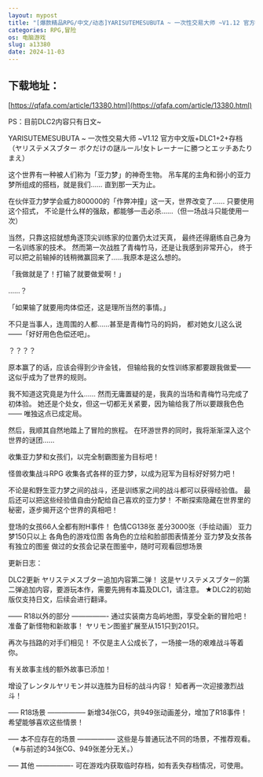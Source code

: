 ```yaml
---
layout: mypost
title: "[爆款精品RPG/中文/动态]YARISUTEMESUBUTA ~ 一次性交易大师 ~V1.12 官方中文版+DLC1+2+存档[更新][4.2G百度]"
categories: RPG,冒险
os: 电脑游戏
slug: a13380
date: 2024-11-03
---
```


## 下载地址：

[https://qfafa.com/article/13380.html](https://qfafa.com/article/13380.html)

PS：目前DLC2内容只有日文~

YARISUTEMESUBUTA ~ 一次性交易大师 ~V1.12 官方中文版+DLC1+2+存档
（ヤリステメスブター ボクだけの謎ルール!女トレーナーに勝つとエッチあたりまえ）
 
 
这个世界有一种被人们称为「亚力梦」的神奇生物。
吊车尾的主角和弱小的亚力梦所组成的搭档，就是我们……
直到那一天为止。

在伙伴亚力梦学会威力800000的「作弊冲撞」这一天，世界改变了……
只要使用这个招式，
不论是什么样的强敌，都能够一击必杀……（但一场战斗只能使用一次）

当然，只靠这招就想角逐顶尖训练家的位置仍太过天真，
最终还得磨练自己身为一名训练家的技术。
然而第一次战胜了青梅竹马，还是让我感到非常开心，
终于可以把之前输掉的钱稍微赢回来了……我原本是这么想的。

「我做就是了！打输了就要做爱啊！」

……？

「如果输了就要用肉体偿还，这是理所当然的事情。」

不只是当事人，连周围的人都……甚至是青梅竹马的妈妈，
都对她女儿这么说——「好好用色色偿还吧」。

？？？？

原本赢了的话，应该会得到少许金钱，
但输给我的女性训练家都要跟我做爱——这似乎成为了世界的规则。

我不知道这究竟是为什么……
然而无庸置疑的是，我真的当场和青梅竹马完成了初体验。
她还是个处女，但这一切都无关紧要，因为输给我了所以要跟我色色——
唯独这点已成定局。

然后，我顺其自然地踏上了冒险的旅程。
在环游世界的同时，我将渐渐深入这个世界的谜团……

收集亚力梦和女孩们，以完全制霸图鉴为目标吧！
 
怪兽收集战斗RPG
收集各式各样的亚力梦，以成为冠军为目标好好努力吧！

不论是和野生亚力梦之间的战斗，还是训练家之间的战斗都可以获得经验值。
最后还可以把这些经验值自由分配给自己喜欢的亚力梦！
不断探索隐藏在世界里的秘密，逐步揭开这个世界的真相吧！

登场的女孩66人全都有附H事件！
色情CG138张 差分3000张（手绘动画）
亚力梦150只以上 
各角色的游戏位图 
各角色的立绘和脸部图表情差分
亚力梦及女孩各有独立的图鉴
做过的女孩会记录在图鉴中，随时可观看回想场景
 
更新日志：

DLC2更新
ヤリステメスブター追加内容第二弹！
这是ヤリステメスブター的第二弹追加内容，要游玩本作，需要先拥有本篇及DLC1，请注意。
★DLC2的初始版仅支持日文，后续会进行翻译。

—— R18以外的部分 —————-
通过实装南方岛屿地图，享受全新的冒险吧！
准备了新怪物和新故事！
ヤリモン图鉴扩展至从151只到201只。

再次与挡路的对手们相见！
不仅是主人公成长了，一场接一场的艰难战斗等着你。

有关故事主线的额外故事已添加！

增设了レンタルヤリモン并以连胜为目标的战斗内容！
知者再一次迎接激烈战斗！

—– R18场景 —————–
新增34张CG，共949张动画差分，增加了R18事件！
希望能够喜欢这些情景！

—– 本不应存在的场景 —————–
这些是与普通玩法不同的场景，不推荐观看。
（※与前述的34张CG、949张差分无关。）

—– 其他 —————-
可在游戏内获取临时存档，如有丢失存档情况，可使用。